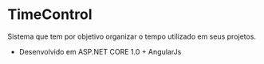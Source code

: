 # TimeControl
Sistema que tem por objetivo organizar o tempo utilizado em seus projetos.

 - Desenvolvido em ASP.NET CORE 1.0 + AngularJs 


